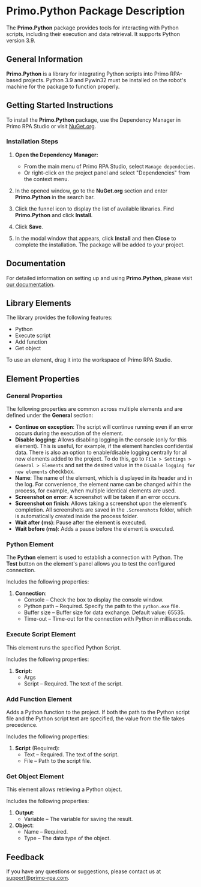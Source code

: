 # Primo.Python Package Description

The **Primo.Python** package provides tools for interacting with Python scripts, including their execution and data retrieval. It supports Python version 3.9.

## General Information

**Primo.Python** is a library for integrating Python scripts into Primo RPA-based projects. Python 3.9 and Pywin32 must be installed on the robot's machine for the package to function properly.

## Getting Started Instructions

To install the **Primo.Python** package, use the Dependency Manager in Primo RPA Studio or visit [NuGet.org](https://www.nuget.org/).

### Installation Steps

1. **Open the Dependency Manager:**
   - From the main menu of Primo RPA Studio, select `Manage dependecies`.
   - Or right-click on the project panel and select "Dependencies" from the context menu.

2. In the opened window, go to the **NuGet.org** section and enter **Primo.Python** in the search bar.

3. Click the funnel icon to display the list of available libraries. Find **Primo.Python** and click **Install**.

4. Click **Save**.

5. In the modal window that appears, click **Install** and then **Close** to complete the installation. The package will be added to your project.

## Documentation

For detailed information on setting up and using **Primo.Python**, please visit [our documentation](https://docs.primo-rpa.com).

## Library Elements

The library provides the following features:

- Python
- Execute script
- Add function
- Get object

To use an element, drag it into the workspace of Primo RPA Studio.

## Element Properties

### General Properties

The following properties are common across multiple elements and are defined under the **General** section:

- **Continue on exception**: The script will continue running even if an error occurs during the execution of the element.
- **Disable logging**: Allows disabling logging in the console (only for this element). This is useful, for example, if the element handles confidential data. There is also an option to enable/disable logging centrally for all new elements added to the project. To do this, go to `File > Settings > General > Elements` and set the desired value in the `Disable logging for new elements` checkbox.
- **Name**: The name of the element, which is displayed in its header and in the log. For convenience, the element name can be changed within the process, for example, when multiple identical elements are used.
- **Screenshot on error**: A screenshot will be taken if an error occurs.
- **Screenshot on finish**: Allows taking a screenshot upon the element's completion. All screenshots are saved in the `.Screenshots` folder, which is automatically created inside the process folder.
- **Wait after (ms)**: Pause after the element is executed.
- **Wait before (ms)**: Adds a pause before the element is executed.

### Python Element

The **Python** element is used to establish a connection with Python. The **Test** button on the element's panel allows you to test the configured connection. 

Includes the following properties:

1. **Connection**:
   - Console – Check the box to display the console window.
   - Python path – Required. Specify the path to the `python.exe` file.
   - Buffer size – Buffer size for data exchange. Default value: 65535.
   - Time-out – Time-out for the connection with Python in milliseconds.

### Execute Script Element

This element runs the specified Python Script. 

Includes the following properties:

1. **Script**:
   - Args
   - Script – Required. The text of the script.

### Add Function Element

Adds a Python function to the project. If both the path to the Python script file and the Python script text are specified, the value from the file takes precedence.

Includes the following properties:

1. **Script** (Required):
   - Text – Required. The text of the script.
   - File – Path to the script file.

### Get Object Element

This element allows retrieving a Python object. 

Includes the following properties:

1. **Output**:
   - Variable – The variable for saving the result.
2. **Object**:
   - Name – Required.
   - Type – The data type of the object.

## Feedback

If you have any questions or suggestions, please contact us at [support@primo-rpa.com](mailto:support@primo-rpa.com).
